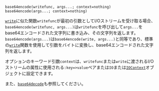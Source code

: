 ```
base64encode(writefunc, args...; context=nothing)
base64encode(args...; context=nothing)
```

[`write`](@ref)に似た関数`writefunc`が最初の引数としてI/Oストリームを受け取る場合、`base64encode(writefunc, args...)`は`writefunc`を呼び出して`args...`をbase64エンコードされた文字列に書き込み、その文字列を返します。`base64encode(args...)`は`base64encode(write, args...)`と同等であり、標準の[`write`](@ref)関数を使用して引数をバイトに変換し、base64エンコードされた文字列を返します。

オプションのキーワード引数`context`は、`writefunc`または`write`に渡されるI/Oストリームの属性に使用される`:key=>value`ペアまたは`IO`または[`IOContext`](@ref)オブジェクトに設定できます。

また、[`base64decode`](@ref)も参照してください。
